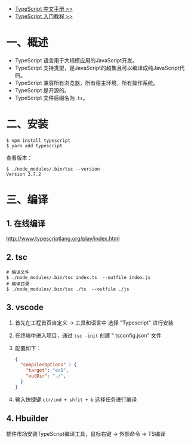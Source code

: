 - [TypeScript 中文手册 >>](https://www.tslang.cn/)
- [TypeScript 入门教程 >>](https://ts.xcatliu.com/)

# 一、概述

- TypeScript 语言用于大规模应用的JavaScript开发。
- TypeScript 支持类型，是JavaScript的超集且可以编译成纯JavaScript代码。 
- TypeScript 兼容所有浏览器，所有宿主环境，所有操作系统。 
- TypeScript 是开源的。
- TypeScript 文件后缀名为`.ts`。

# 二、安装

```shell
$ npm install typescript
$ yarn add typescript
```

查看版本：

```shell
$ ./node_modules/.bin/tsc --version
Version 3.7.2
```

# 三、编译

## 1. 在线编译

http://www.typescriptlang.org/play/index.html

## 2. tsc

```shell
# 编译文件
$ ./node_modules/.bin/tsc index.ts  --outfile index.js
# 编译目录
$ ./node_modules/.bin/tsc ./ts  --outfile ./js
```

## 3. vscode

1. 首先在工程首页自定义 -> 工具和语言中 选择 "Typescript" 进行安装

2. 在终端中进入项目，通过 `tsc -init` 创建 " tsconfig.json" 文件

3. 配置如下：

   ```json
   {
     "compilerOptions" : {
       "target": "es5",
       "outDir": "./",    
     }
   }
   ```

4. 输入快捷键 `ctr/cmd + shfit + b` 选择任务进行编译

## 4. Hbuilder

插件市场安装TypeScript编译工具，鼠标右键 -> 外部命令 -> TS编译



